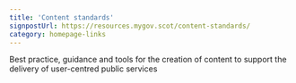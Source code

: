 ```yaml
---
title: 'Content standards'
signpostUrl: https://resources.mygov.scot/content-standards/
category: homepage-links
---
```

Best practice, guidance and tools for the creation of content to support the delivery of user-centred public services
